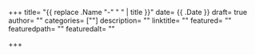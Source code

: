 +++
title= "{{ replace .Name "-" " " | title }}"
date= {{ .Date }}
draft= true
author= ""
categories= [""]
description= ""
linktitle= ""
featured= ""
featuredpath= ""
featuredalt= ""

+++
